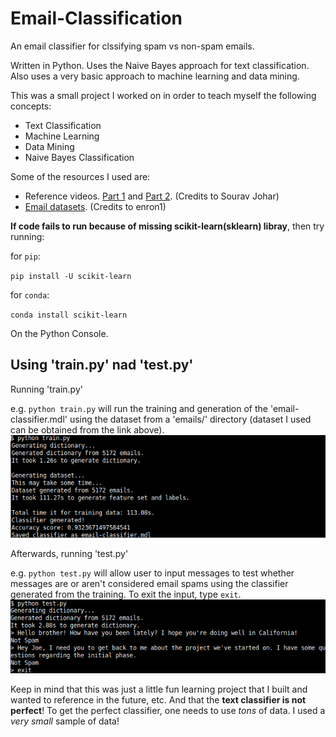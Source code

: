 # Email-Classification
An email classifier for clssifying spam vs non-spam emails.


Written in Python. Uses the Naive Bayes approach for text classification. Also uses a very basic approach to machine learning and data mining.


This was a small project I worked on in order to teach myself the following concepts:
  - Text Classification
  - Machine Learning
  - Data Mining
  - Naive Bayes Classification

Some of the resources I used are:
  - Reference videos. [Part 1](https://www.youtube.com/watch?v=xm-wmBwJLww) and [Part 2](https://www.youtube.com/watch?v=6Wd1C0-3RXM). (Credits to Sourav Johar)
  - [Email datasets](https://www.youtube.com/redirect?q=http%3A%2F%2Fwww.aueb.gr%2Fusers%2Fion%2Fdata%2Fenron-spam%2Fpreprocessed%2Fenron1.tar.gz&redir_token=igZge-rUVimppzb4E5XF1o5v9ih8MTU1NDI2NzgyNEAxNTU0MTgxNDI0&event=video_description&v=xm-wmBwJLww). (Credits to enron1)
  
**If code fails to run because of missing scikit-learn(sklearn) libray**, then try running:

for `pip`:

`pip install -U scikit-learn`

for `conda`:

`conda install scikit-learn`

On the Python Console.

## Using 'train.py' nad 'test.py'
Running 'train.py'

e.g. `python train.py` will run the training and generation of the 'email-classifier.mdl' using the dataset from a 'emails/' directory (dataset I used can be obtained from the link above).
![train sample image](https://raw.githubusercontent.com/SirVanish/email-classification/master/images/train_sample_img.png)

Afterwards, running 'test.py'

e.g. `python test.py` will allow user to input messages to test whether messages are or aren't considered email spams using the classifier generated from the training. To exit the input, type `exit`.
![test sample image](https://raw.githubusercontent.com/SirVanish/email-classification/master/images/test_sample_img.png)

Keep in mind that this was just a little fun learning project that I built and wanted to reference in the future, etc. And that the **text classifier is not perfect**! To get the perfect classifier, one needs to use *tons* of data. I used a *very small* sample of data!
